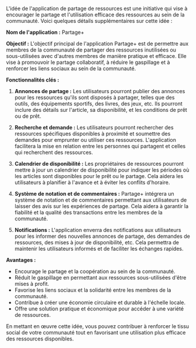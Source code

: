 L'idée de l'application de partage de ressources est une initiative qui vise à encourager le partage et l'utilisation efficace des ressources au sein de la communauté. Voici quelques détails supplémentaires sur cette idée :

**Nom de l'application :** Partage+

**Objectif :** L'objectif principal de l'application Partage+ est de permettre aux membres de la communauté de partager des ressources inutilisées ou sous-utilisées avec d'autres membres de manière pratique et efficace. Elle vise à promouvoir le partage collaboratif, à réduire le gaspillage et à renforcer les liens sociaux au sein de la communauté.

**Fonctionnalités clés :**

1. **Annonces de partage :** Les utilisateurs pourront publier des annonces pour les ressources qu'ils sont disposés à partager, telles que des outils, des équipements sportifs, des livres, des jeux, etc. Ils pourront inclure des détails sur l'article, sa disponibilité, et les conditions de prêt ou de prêt.

2. **Recherche et demande :** Les utilisateurs pourront rechercher des ressources spécifiques disponibles à proximité et soumettre des demandes pour emprunter ou utiliser ces ressources. L'application facilitera la mise en relation entre les personnes qui partagent et celles qui recherchent des ressources.

3. **Calendrier de disponibilité :** Les propriétaires de ressources pourront mettre à jour un calendrier de disponibilité pour indiquer les périodes où les articles sont disponibles pour le prêt ou le partage. Cela aidera les utilisateurs à planifier à l'avance et à éviter les conflits d'horaire.

4. **Système de notation et de commentaires :** Partage+ intégrera un système de notation et de commentaires permettant aux utilisateurs de laisser des avis sur les expériences de partage. Cela aidera à garantir la fiabilité et la qualité des transactions entre les membres de la communauté.

5. **Notifications :** L'application enverra des notifications aux utilisateurs pour les informer des nouvelles annonces de partage, des demandes de ressources, des mises à jour de disponibilité, etc. Cela permettra de maintenir les utilisateurs informés et de faciliter les échanges rapides.

**Avantages :**

- Encourage le partage et la coopération au sein de la communauté.
- Réduit le gaspillage en permettant aux ressources sous-utilisées d'être mises à profit.
- Favorise les liens sociaux et la solidarité entre les membres de la communauté.
- Contribue à créer une économie circulaire et durable à l'échelle locale.
- Offre une solution pratique et économique pour accéder à une variété de ressources.

En mettant en œuvre cette idée, vous pouvez contribuer à renforcer le tissu social de votre communauté tout en favorisant une utilisation plus efficace des ressources disponibles.